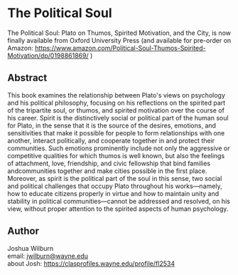 # The Political Soul

The Political Soul: Plato on Thumos, Spirited Motivation, and the City, is now finally available from Oxford University Press (and available for pre-order on Amazon: https://www.amazon.com/Political-Soul-Thumos-Spirited-Motivation/dp/0198861869/ )

## Abstract

This book examines the relationship between Plato's views on psychology and his political philosophy, focusing on his reflections on the spirited part of the tripartite soul, or thumos, and spirited motivation over the course of his career. Spirit is the distinctively social or political part of the human soul for Plato, in the sense that it is the source of the desires, emotions, and sensitivities that make it possible for people to form relationships with one another, interact politically, and cooperate together in and protect their communities. Such emotions prominently include not only the aggressive or competitive qualities for which thumos is well known, but also the feelings of attachment, love, friendship, and civic fellowship that bind families andcommunities together and make cities possible in the first place. Moreover, as spirit is the political part of the soul in this sense, two social and political challenges that occupy Plato throughout his works—namely, how to educate citizens properly in virtue and how to maintain unity and stability in political communities—cannot be addressed and resolved, on his view, without proper attention to the spirited aspects of human psychology.

## Author 

Joshua Wilburn <br>
email: jwilburn@wayne.edu<br>
about Josh: https://clasprofiles.wayne.edu/profile/fl2534<br>
